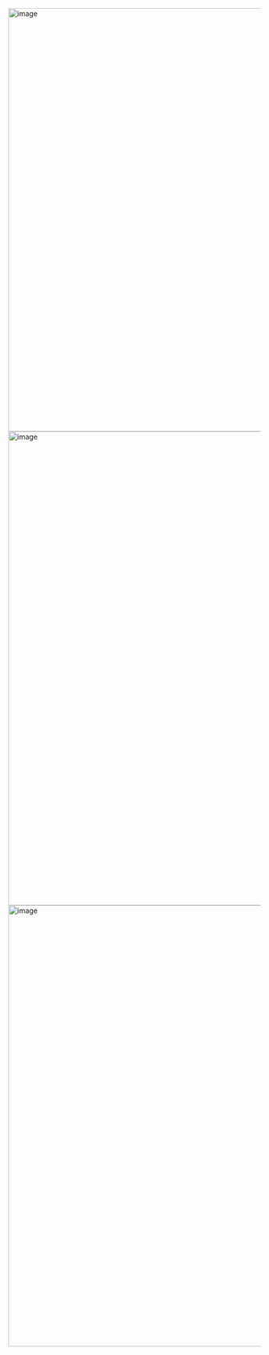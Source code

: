 <img width="1349" height="844" alt="image" src="https://github.com/user-attachments/assets/9a0a25db-a76c-4461-a4db-3100a74f61d0" />
<img width="1920" height="945" alt="image" src="https://github.com/user-attachments/assets/c4492a80-00eb-4423-b9f3-26c11f3cf0b3" />
<img width="1753" height="880" alt="image" src="https://github.com/user-attachments/assets/e357fd25-778f-4e93-8a7f-55f28297fbc1" />
